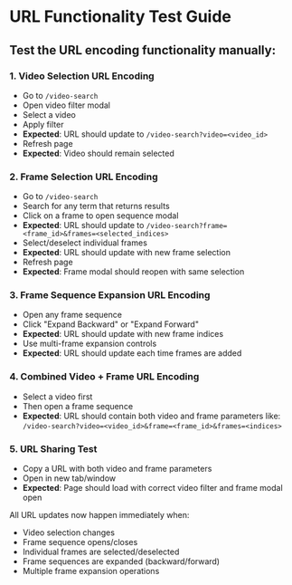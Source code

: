 # URL Functionality Test Guide

## Test the URL encoding functionality manually:

### 1. Video Selection URL Encoding
- Go to `/video-search`
- Open video filter modal
- Select a video
- Apply filter
- **Expected**: URL should update to `/video-search?video=<video_id>`
- Refresh page
- **Expected**: Video should remain selected

### 2. Frame Selection URL Encoding
- Go to `/video-search`
- Search for any term that returns results
- Click on a frame to open sequence modal
- **Expected**: URL should update to `/video-search?frame=<frame_id>&frames=<selected_indices>`
- Select/deselect individual frames
- **Expected**: URL should update with new frame selection
- Refresh page
- **Expected**: Frame modal should reopen with same selection

### 3. Frame Sequence Expansion URL Encoding
- Open any frame sequence
- Click "Expand Backward" or "Expand Forward"
- **Expected**: URL should update with new frame indices
- Use multi-frame expansion controls
- **Expected**: URL should update each time frames are added

### 4. Combined Video + Frame URL Encoding
- Select a video first
- Then open a frame sequence
- **Expected**: URL should contain both video and frame parameters like:
  `/video-search?video=<video_id>&frame=<frame_id>&frames=<indices>`

### 5. URL Sharing Test
- Copy a URL with both video and frame parameters
- Open in new tab/window
- **Expected**: Page should load with correct video filter and frame modal open

All URL updates now happen immediately when:
- Video selection changes
- Frame sequence opens/closes
- Individual frames are selected/deselected
- Frame sequences are expanded (backward/forward)
- Multiple frame expansion operations
